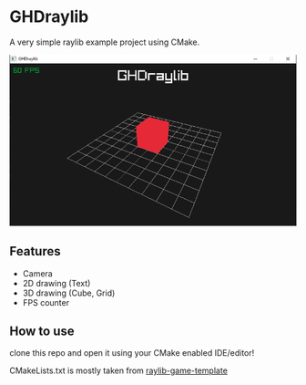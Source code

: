 # GHDraylib

A very simple raylib example project using CMake.

![demo image](demo.png)

## Features

- Camera
- 2D drawing (Text)
- 3D drawing (Cube, Grid)
- FPS counter

## How to use

clone this repo and open it using your CMake enabled IDE/editor!

CMakeLists.txt is mostly taken from [raylib-game-template](https://github.com/raysan5/raylib-game-template/blob/main/CMakeLists.txt)